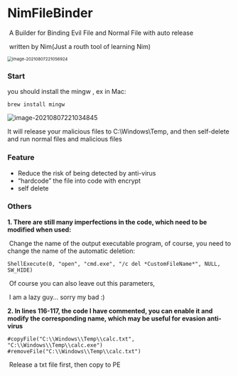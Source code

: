 
# NimFileBinder
​	A Builder for Binding Evil File and Normal File with auto release

​	written by Nim(Just a routh tool of learning Nim)

<img src="https://images-1258433570.cos.ap-beijing.myqcloud.com/images/20210807221105.png" alt="image-20210807221056924" style="zoom:67%;" />

### Start

you should install the mingw , ex in Mac:

```
brew install mingw
```

![image-20210807221034845](https://images-1258433570.cos.ap-beijing.myqcloud.com/images/20210807221036.png)

It will release your malicious files to C:\Windows\Temp\, and then self-delete and run normal files and malicious files

### Feature

- Reduce the risk of being detected by anti-virus
- “hardcode” the file into code with encrypt
- self delete

### Others

**1. There are still many imperfections in the code, which need to be modified when used:**

​	Change the name of the output executable program, of course, you need to change the name of the automatic deletion:

```
ShellExecute(0, "open", "cmd.exe", "/c del *CustomFileName*", NULL, SW_HIDE)
```

​	Of course you can also leave out this parameters,

​	I am a lazy guy... sorry my bad :)



**2. In lines 116-117, the code I have commented, you can enable it and modify the corresponding name, which may be useful for evasion anti-virus** 

```
#copyFile("C:\\Windows\\Temp\\calc.txt", "C:\\Windows\\Temp\\calc.exe")
#removeFile("C:\\Windows\\Temp\\calc.txt")
```

​	Release a txt file first, then copy to PE

